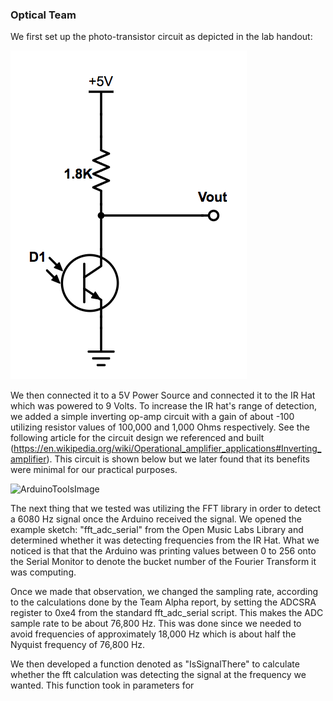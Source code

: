 ### Optical Team

We first set up the photo-transistor circuit as depicted in the lab handout:


![Phototransistor](https://github.com/Blue9/ece3400-team20/blob/gh-pages/img/portfolio/phototransistor.png)


We then connected it to a 5V Power Source and connected it to the IR Hat which was powered to 9 Volts. To increase the IR hat's range of detection, we added a simple inverting op-amp circuit with a gain of about -100 utilizing resistor values of 100,000 and 1,000 Ohms respectively. See the following article for the circuit design we referenced and built (https://en.wikipedia.org/wiki/Operational_amplifier_applications#Inverting_amplifier). This circuit is shown below but we later found that its benefits were minimal for our practical purposes.

![ArduinoToolsImage](.https://github.com/Blue9/ece3400-team20/blob/gh-pages/img/portfolio/OpAmpCircuitOptical.PNG)

The next thing that we tested was utilizing the FFT library in order to detect a 6080 Hz signal once the Arduino received the signal. We opened the example sketch: "fft_adc_serial" from the Open Music Labs Library and determined whether it was detecting frequencies from the IR Hat. What we noticed is that that the Arduino was printing values between 0 to 256 onto the Serial Monitor to denote the bucket number of the Fourier Transform it was computing. 

Once we made that observation, we changed the sampling rate, according to the calculations done by the Team Alpha report, by setting the ADCSRA register to 0xe4 from the standard fft_adc_serial script. This makes the ADC sample rate to be about 76,800 Hz. This was done since we needed to avoid  frequencies of approximately 18,000 Hz which is about half the Nyquist frequency of 76,800 Hz. 

We then developed a function denoted as "IsSignalThere" to calculate whether the fft calculation was detecting the signal at the frequency we wanted. This function took in parameters for 
